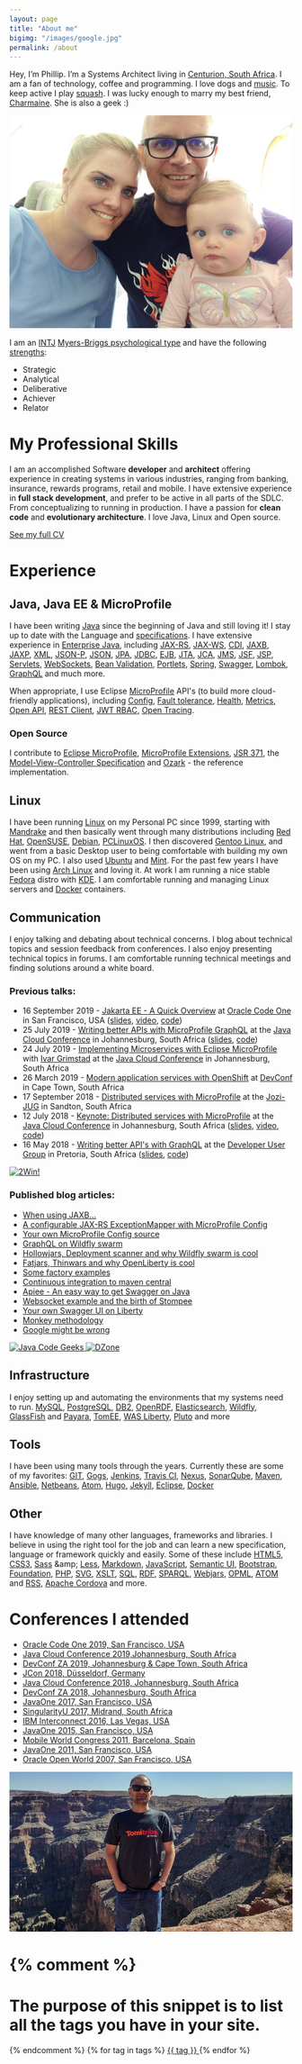 ```yaml
---
layout: page
title: "About me"
bigimg: "/images/google.jpg"
permalink: /about
---
```


Hey, I’m Phillip. I’m a Systems Architect living in [Centurion, South Africa](https://goo.gl/maps/HDZungDMdY42).
I am a fan of technology, coffee and programming. I love dogs and [music](https://play.google.com/music/playlist/AMaBXyk7iwAKaDxB5EdeIAaCE3PtbkaF1qC190EPSM9YB6QkWknsYzqy9E0oQks-FeiDThUCOMtUDNS614oveyFrFOzxqcKqKQ%3D%3D). To keep active I play [squash](https://en.wikipedia.org/wiki/Squash_(sport)).
I was lucky enough to marry my best friend, [Charmaine](https://www.charmaine-kruger.com). She is also a geek :) 

![Me and my family](/images/ons_gesin.jpg)

I am an [INTJ](https://en.wikipedia.org/wiki/INTJ) [Myers-Briggs psychological type](https://en.wikipedia.org/wiki/Myers%E2%80%93Briggs_Type_Indicator)
and have the following [strengths](https://www.gallupstrengthscenter.com/):

* Strategic
* Analytical
* Deliberative
* Achiever
* Relator

# My Professional Skills
I am an accomplished Software **developer** and **architect** offering experience in creating systems in various industries,
ranging from banking, insurance, rewards programs, retail and mobile. I have extensive experience in **full stack development**,
and prefer to be active in all parts of the SDLC. From conceptualizing to running in production.
I have a passion for **clean code** and **evolutionary architecture**. I love Java, Linux and Open source.

<a href='cv.html' class='ui primary basic button' target='_blank'>
    <i class="fa fa-university" aria-hidden="true"></i> See my full CV
</a>

# Experience
## <i class="fa fa-code" aria-hidden="true"></i> Java, Java EE & MicroProfile
I have been writing [Java](https://en.wikipedia.org/wiki/Java_(programming_language)) since the beginning of Java and still loving it! I stay up to date with the Language and [specifications](https://en.wikipedia.org/wiki/Java_Community_Process).
I have extensive experience in [Enterprise Java](https://en.wikipedia.org/wiki/Java_Platform,_Enterprise_Edition), including
[JAX-RS](https://en.wikipedia.org/wiki/Java_API_for_RESTful_Web_Services),
[JAX-WS](https://en.wikipedia.org/wiki/Java_API_for_XML_Web_Services),
[CDI](https://www.jcp.org/en/jsr/detail?id=299),
[JAXB](https://en.wikipedia.org/wiki/Java_Architecture_for_XML_Binding),
[JAXP](https://en.wikipedia.org/wiki/Java_API_for_XML_Processing),
[XML](https://en.wikipedia.org/wiki/XML),
[JSON-P](https://www.jcp.org/en/jsr/detail?id=353),
[JSON](https://en.wikipedia.org/wiki/JSON),
[JPA](https://en.wikipedia.org/wiki/Java_Persistence_API),
[JDBC](https://en.wikipedia.org/wiki/Java_Database_Connectivity),
[EJB](https://en.wikipedia.org/wiki/Enterprise_JavaBeans),
[JTA](https://en.wikipedia.org/wiki/Java_Transaction_API),
[JCA](https://en.wikipedia.org/wiki/Java_EE_Connector_Architecture),
[JMS](https://en.wikipedia.org/wiki/Java_Message_Service),
[JSF](https://en.wikipedia.org/wiki/JavaServer_Faces),
[JSP](https://en.wikipedia.org/wiki/JavaServer_Pages),
[Servlets](https://en.wikipedia.org/wiki/Java_servlet),
[WebSockets](https://en.wikipedia.org/wiki/WebSocket),
[Bean Validation](https://en.wikipedia.org/wiki/Bean_Validation),
[Portlets](https://en.wikipedia.org/wiki/Java_Portlet_Specification),
[Spring](https://en.wikipedia.org/wiki/Spring_Framework),
[Swagger](https://en.wikipedia.org/wiki/OpenAPI_Specification),
[Lombok](https://projectlombok.org/),
[GraphQL](http://graphql.org/)
and much more.

When appropriate, I use Eclipse [MicroProfile](https://microprofile.io/) API's (to build more cloud-friendly applications), including 
[Config](https://microprofile.io/project/eclipse/microprofile-config), 
[Fault tolerance](https://microprofile.io/project/eclipse/microprofile-fault-tolerance), 
[Health](https://microprofile.io/project/eclipse/microprofile-health), 
[Metrics](https://microprofile.io/project/eclipse/microprofile-metrics), 
[Open API](https://microprofile.io/project/eclipse/microprofile-open-api), 
[REST Client](https://microprofile.io/project/eclipse/microprofile-rest-client), 
[JWT RBAC](https://microprofile.io/project/eclipse/microprofile-jwt-auth), 
[Open Tracing](https://microprofile.io/project/eclipse/microprofile-opentracing).

### Open Source
I contribute to [Eclipse MicroProfile](https://microprofile.io/), [MicroProfile Extensions](https://www.microprofile-ext.org/), [JSR 371](https://jcp.org/en/jsr/detail?id=371), the [Model-View-Controller Specification](https://www.mvc-spec.org/) and [Ozark](https://github.com/mvc-spec/ozark) - the reference implementation.

## <i class="fa fa-linux" aria-hidden="true"></i> Linux
I have been running [Linux](https://en.wikipedia.org/wiki/Linux) on my Personal PC since 1999, starting with [Mandrake](https://en.wikipedia.org/wiki/Mandriva_Linux)
and then basically went through many distributions including [Red Hat](https://en.wikipedia.org/wiki/Red_Hat_Linux), [OpenSUSE](https://en.wikipedia.org/wiki/OpenSUSE),
[Debian](https://en.wikipedia.org/wiki/Debian), [PCLinuxOS](https://en.wikipedia.org/wiki/PCLinuxOS). I then discovered [Gentoo Linux](https://en.wikipedia.org/wiki/Gentoo_Linux),
and went from a basic Desktop user to being comfortable with building my own OS on my PC. I also used [Ubuntu](https://en.wikipedia.org/wiki/Ubuntu_(operating_system))
and [Mint](https://en.wikipedia.org/wiki/Linux_Mint). For the past few years I have been using [Arch Linux](https://en.wikipedia.org/wiki/Arch_Linux) and loving it. 
At work I am running a nice stable [Fedora](https://getfedora.org/) distro with [KDE](https://spins.fedoraproject.org/kde/).
I am comfortable running and managing Linux servers and [Docker](https://en.wikipedia.org/wiki/Docker_(software)) containers.

## <i class="fa fa-rss" aria-hidden="true"></i> Communication
I enjoy talking and debating about technical concerns. I blog about technical topics and session feedback from conferences.
I also enjoy presenting technical topics in forums. I am comfortable running technical meetings and finding solutions around a white board.
  
### Previous talks:

* 16 September 2019 - [Jakarta EE - A Quick Overview](https://events.rainfocus.com/widget/oracle/oow19/catalogcodeone19?search.codeonetracks=15560568230440096ZiK) at [Oracle Code One](https://www.oracle.com/code-one/) in San Francisco, USA ([slides](http://bit.ly/jakartaee-slides), [video](https://www.youtube.com/watch?v=FL0JNVK2Ig8), [code](https://github.com/phillip-kruger/jello))
* 25 July 2019 - [Writing better APIs with MicroProfile GraphQL](http://j-sa.co/schedule-java/) at the [Java Cloud Conference](http://j-sa.co) in Johannesburg, South Africa ([slides](http://bit.ly/mp-graphql-presentation), [code](http://bit.ly/mp-graphql-example))
* 24 July 2019 - [Implementing Microservices with Eclipse MicroProfile](http://j-sa.co/schedule-java/) with [Ivar Grimstad](https://twitter.com/ivar_grimstad) at the [Java Cloud Conference](http://j-sa.co) in Johannesburg, South Africa
* 26 March 2019 - [Modern application services with OpenShift](https://www.devconf.co.za/#profile-PhillipKruger2019cpt) at [DevConf](https://www.devconf.co.za/) in Cape Town, South Africa
* 17 September 2018 - [Distributed services with MicroProfile](https://www.meetup.com/Jozi-JUG/events/253979187/) at the [Jozi-JUG](https://www.meetup.com/Jozi-JUG/) in Sandton, South Africa
* 12 July 2018 - [Keynote: Distributed services with MicroProfile](http://j-sa.co/archived/2018/) at the [Java Cloud Conference](http://j-sa.co) in Johannesburg, South Africa ([slides](http://bit.ly/mp-presentation), [video](http://bit.ly/mp-youtube-video), [code](http://bit.ly/mp-sourcecode))
* 16 May 2018 - [Writing better API's with GraphQL](https://www.meetup.com/DeveloperUG/events/kvpqnpyxhbvb) at the [Developer User Group](https://www.meetup.com/DeveloperUG/) in Pretoria, South Africa ([slides](http://bit.ly/gql-presentation), [code](http://bit.ly/gql-sourcecode))

<a href="https://2winglobal.com">
    <img title="2Win!" src="https://api.accredible.com/v1/frontend/credential_website_embed_image/badge/13052305" alt="2Win!" height="120" width="120"/>
</a>

### Published blog articles:

* [When using JAXB...](https://www.javacodegeeks.com/2019/05/using-jaxb.html)
* [A configurable JAX-RS ExceptionMapper with MicroProfile Config](https://www.javacodegeeks.com/2018/08/jax-rs-exceptionmapper-config.html)
* [Your own MicroProfile Config source](https://www.javacodegeeks.com/2018/08/microprofile-config-source.html)
* [GraphQL on Wildfly swarm](https://www.javacodegeeks.com/2018/05/graphql-on-wildfly-swarm.html)
* [Hollowjars, Deployment scanner and why Wildfly swarm is cool](https://www.javacodegeeks.com/2018/01/hollowjars-deployment-scanner-wildfly-swarm-cool.html)
* [Fatjars, Thinwars and why OpenLiberty is cool](https://www.javacodegeeks.com/2017/12/fatjars-thinwars-openliberty-cool.html)
* [Some factory examples](https://www.javacodegeeks.com/2017/12/some-factory-examples.html)
* [Continuous integration to maven central](https://dzone.com/articles/continuous-integration-to-maven-central-for-free)
* [Apiee - An easy way to get Swagger on Java](https://dzone.com/articles/apiee-an-easy-way-to-get-swagger-on-java-ee)
* [Websocket example and the birth of Stompee](https://dzone.com/articles/websockets-example-and-the-birth-of-stompee)
* [Your own Swagger UI on Liberty](https://dzone.com/articles/your-own-swagger-ui-on-liberty)
* [Monkey methodology](https://dzone.com/articles/monkey-methodology)
* [Google might be wrong](https://memeburn.com/2012/11/why-google-might-just-be-wrong-about-responsive-design-in-africa/)

<a href="https://www.javacodegeeks.com/">
    <img title="Java Code Geeks" src="https://cdn.javacodegeeks.com/wp-content/uploads/2012/12/JavaCodeGeek_Badge.png" alt="Java Code Geeks" height="120" width="120"/>
</a>
<a href="https://dzone.com/">
    <img title="DZone" src="https://dzone.com/themes/dz20/images/dz-logo-v.svg" alt="DZone" height="120" width="120"/>
</a>


## <i class="fa fa-database" aria-hidden="true"></i> Infrastructure
I enjoy setting up and automating the environments that my systems need to run.
[MySQL](https://en.wikipedia.org/wiki/MySQL),
[PostgreSQL](https://en.wikipedia.org/wiki/PostgreSQL),
[DB2](https://en.wikipedia.org/wiki/IBM_DB2),
[OpenRDF](https://en.wikipedia.org/wiki/Sesame_(framework)),
[Elasticsearch](https://en.wikipedia.org/wiki/Elasticsearch),
[Wildfly](https://en.wikipedia.org/wiki/WildFly),
[GlassFish](https://en.wikipedia.org/wiki/GlassFish) and
[Payara](http://www.payara.fish/),
[TomEE](https://en.wikipedia.org/wiki/Apache_TomEE),
[WAS Liberty](https://en.wikipedia.org/wiki/IBM_WebSphere_Application_Server),
[Pluto](https://portals.apache.org/pluto/) and more

## <i class="fa fa-code-fork" aria-hidden="true"></i> Tools
I have been using many tools through the years. Currently these are some of my favorites:
[GIT](https://en.wikipedia.org/wiki/Git),
[Gogs](https://gogs.io/),
[Jenkins](https://en.wikipedia.org/wiki/Jenkins_(software)),
[Travis CI](https://travis-ci.org/),
[Nexus](https://www.sonatype.com/download-oss-sonatype),
[SonarQube](https://www.sonarqube.org/),
[Maven](https://en.wikipedia.org/wiki/Apache_Maven),
[Ansible](https://en.wikipedia.org/wiki/Ansible_(software)),
[Netbeans](https://en.wikipedia.org/wiki/NetBeans),
[Atom](https://atom.io/),
[Hugo](https://gohugo.io/),
[Jekyll](https://jekyllrb.com/),
[Eclipse](https://www.eclipse.org/),
[Docker](https://en.wikipedia.org/wiki/Docker_(software))

## <i class="fa fa-html5" aria-hidden="true"></i> Other
I have knowledge of many other languages, frameworks and libraries. I believe in using the right tool for the job and can learn a new specification, language or framework quickly and easily.
Some of these include
[HTML5](https://en.wikipedia.org/wiki/HTML5),
[CSS3](https://en.wikipedia.org/wiki/Cascading_Style_Sheets),
[Sass](https://en.wikipedia.org/wiki/Sass_(stylesheet_language)) &amp;
[Less](https://en.wikipedia.org/wiki/Less_(stylesheet_language)),
[Markdown](https://en.wikipedia.org/wiki/Markdown),
[JavaScript](https://en.wikipedia.org/wiki/JavaScript),
[Semantic UI](https://semantic-ui.com/),
[Bootstrap](http://getbootstrap.com/),
[Foundation](http://foundation.zurb.com/),
[PHP](https://en.wikipedia.org/wiki/PHP),
[SVG](https://en.wikipedia.org/wiki/Scalable_Vector_Graphics),
[XSLT](https://en.wikipedia.org/wiki/XSLT),
[SQL](https://en.wikipedia.org/wiki/SQL),
[RDF](https://en.wikipedia.org/wiki/Resource_Description_Framework),
[SPARQL](https://en.wikipedia.org/wiki/SPARQL),
[Webjars](http://www.webjars.org/),
[OPML](https://en.wikipedia.org/wiki/OPML),
[ATOM](https://en.wikipedia.org/wiki/Atom_(standard)) and
[RSS](https://en.wikipedia.org/wiki/RSS),
[Apache Cordova](https://en.wikipedia.org/wiki/Apache_Cordova)
and more.

# Conferences I attended

* [Oracle Code One 2019, San Francisco, USA](https://www.oracle.com/code-one/)
* [Java Cloud Conference 2019,Johannesburg, South Africa](http://j-sa.co/)
* [DevConf ZA 2019, Johannesburg & Cape Town, South Africa](https://www.devconf.co.za/)
* [JCon 2018, Düsseldorf, Germany](http://jcon.one/en/)
* [Java Cloud Conference 2018, Johannesburg, South Africa](http://j-sa.co/)
* [DevConf ZA 2018, Johannesburg, South Africa](https://www.devconf.co.za/)
* [JavaOne 2017, San Francisco, USA](https://www.oracle.com/javaone/index.html)
* [SingularityU 2017, Midrand, South Africa](https://singularityusouthafricasummit.org/)
* [IBM Interconnect 2016, Las Vegas, USA](https://www.ibm.com/cloud-computing/us/en/interconnect/)
* [JavaOne 2015, San Francisco, USA](https://www.oracle.com/javaone/index.html)
* [Mobile World Congress 2011, Barcelona, Spain](https://www.mobileworldcongress.com/)
* [JavaOne 2011, San Francisco, USA](https://www.oracle.com/javaone/index.html)
* [Oracle Open World 2007, San Francisco, USA](https://www.oracle.com/openworld/index.html)

![](/images/grand_canyon.jpg)


{% comment %}
=======================
The purpose of this snippet is to list all the tags you have in your site.
=======================
{% endcomment %}
{% for tag in tags %}
	<a href="#{{ tag | slugify }}"> {{ tag }} </a>
{% endfor %}
